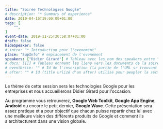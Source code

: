 ```yaml
---
title: "Soirée Technologies Google"
# description: "* Summary of experience"
date: 2010-04-16T19:00:00+01:00
tags: [
    "",
]
event-date: 2019-11-25T20:58:07+01:00
draft: false
hideSpeaker: false
# intro: "* Introduction pour l'evenement"
place: "SupInfo" # emplacement de l'evenement
speakers: ["Didier Girard"] # Tableau avec les nom des speakers entre " et séparé par des , et doit être identique au titre du speaker enregistré !
# docs: [[]] # Tableau donnant les liens vers les documents de la soirée hors affiche - exemple : [["L'inauguration","http://toursjug.cloud.xwiki.com/xwiki/bin/download/Meetings/20080409/InaugurationToursJUG.pdf"], ["Unitils et Selenium","Unitils-Selenium.pdf"]]
# eventbrite: "" # Id de l'inscription (la partie de l'URL sr trouvant après https://www.eventbrite.fr/e/ )
# after: "" # Id (title urlizé d'un after) utilisé pour peupler la section after d'un evvent (exemple : apside-after-01)
---
```


Le thème de cette session sera les technologies Google pour les entreprises et nous accueillerons Didier Girard pour l'occasion. 

Au programme vous retrouverez, **Google Web Toolkit**, **Google App Engine**, **Android** ou encore le petit dernier, **Google Wave**.
Cette présentation sera assez pratique et a pour objectif que chacun puisse repartir chez lui avec une meilleure vision des différents produits de Google et comment ils s'architecturent dans une vision globale.